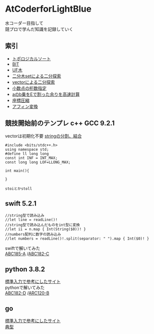# AtCoderforLightBlue
水コーダー目指して  
競プロで学んだ知識を記録していく  
## 索引  
- [トポロジカルソート](https://github.com/haruponponpopon/AtCoderforLightBlue/blob/main/sort/topological_sort.cpp)  
- [BIT](https://github.com/haruponponpopon/AtCoderforLightBlue/blob/main/bit/BIT.cpp)  
- [UF木](https://github.com/haruponponpopon/AtCoderforLightBlue/blob/main/search/UnionFindTree.cpp)  
- [二分木setによる二分探索](https://github.com/haruponponpopon/AtCoderforLightBlue/blob/main/search/binary_tree_search.cpp)  
- [vectorによる二分探索](https://github.com/haruponponpopon/AtCoderforLightBlue/blob/main/search)  
- [小数点の桁数指定](https://github.com/haruponponpopon/AtCoderforLightBlue/blob/main/tips/print.cpp)
- [aのb乗をEで割った余りを高速計算](https://github.com/haruponponpopon/AtCoderforLightBlue/blob/main/math_algorithm/pow.cpp)
- [座標圧縮](https://github.com/haruponponpopon/AtCoderforLightBlue/blob/main/math_algorithm/coordinate_compression.cpp)
- [アフィン変換](https://qiita.com/RubyLrving/items/d4db90cbfc1a397eb139)
## 競技開始前のテンプレ  c++ GCC 9.2.1
vectorは初期化不要
[stringの分割、結合](https://atcoder.jp/contests/abc223/editorial/2776)
```
#include <bits/stdc++.h>
using namespace std;
#define ll long long
const int INF = INT_MAX;
const long long LOF=LLONG_MAX;

int main(){
    
}
```
`stoiとかstoll`
## swift 5.2.1
    //string型で読み込み
    //let line = readLine()!
    //string型で読み込んだものをint型に変換
    //let ii = n.map { Int(String($0))! }
    //numbers配列に数字の読み込み
    //let numbers = readLine()!.split(separator: " ").map { Int($0)! }
swiftで解いてみた  
[ABC185-A](https://atcoder.jp/contests/abc185/submissions/22780120)
/[ABC182-C](https://atcoder.jp/contests/abc182/submissions/22781335)

## python 3.8.2  
[標準入力で参考にしたサイト](https://qiita.com/jamjamjam/items/e066b8c7bc85487c0785)  
pythonで解いてみた  
[ABC182-D](https://atcoder.jp/contests/abc182/submissions/22783285)  /[ARC120-B](https://atcoder.jp/contests/arc120/submissions/22921382)  
## go
[標準入力で参考にしたサイト](https://qiita.com/syumai/items/d4d436eacc58ffbd8200)  
[典型](https://atcoder.jp/contests/typical90/submissions/23940277)
